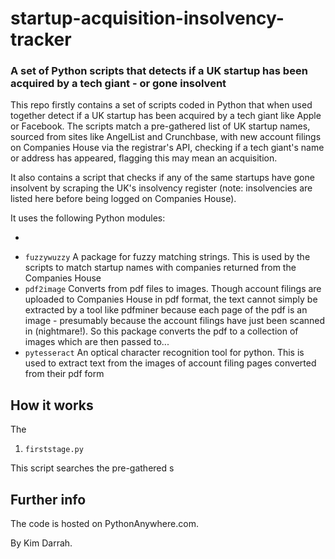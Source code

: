# startup-acquisition-insolvency-tracker
### A set of Python scripts that detects if a UK startup has been acquired by a tech giant - or gone insolvent

This repo firstly contains a set of scripts coded in Python that when used together detect if a UK startup has been acquired by a tech giant like Apple or Facebook. The scripts match a pre-gathered list of UK startup names, sourced from sites like AngelList and Crunchbase, with new account filings on Companies House via the registrar's API, checking if a tech giant's name or address has appeared, flagging this may mean an acquisition.

It also contains a script that checks if any of the same startups have gone insolvent by scraping the UK's insolvency register (note: insolvencies are listed here before being logged on Companies House). 

It uses the following Python modules:
- `````` Basic Python module used to use the Companies House API
- ```fuzzywuzzy``` A package for fuzzy matching strings. This is used by the scripts to match startup names with companies returned from the Companies House
- ```pdf2image``` Converts from pdf files to images. Though account filings are uploaded to Companies House in pdf format, the text cannot simply be extracted by a tool like pdfminer because each page of the pdf is an image - presumably because the account filings have just been scanned in (nightmare!). So this package converts the pdf to a collection of images which are then passed to...
- ```pytesseract``` An optical character recognition tool for python. This is used to extract text from the images of account filing pages converted from their pdf form

## How it works

The

1. ```firststage.py```

This script searches the pre-gathered s

## Further info

The code is hosted on PythonAnywhere.com.

By Kim Darrah.

